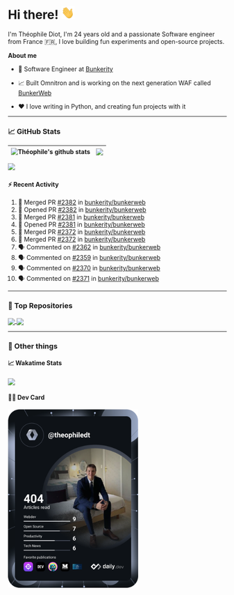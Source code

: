# Hi there! <img src="./wave.gif" width="30px" height="30px" />

I'm Théophile Diot, I'm 24 years old and a passionate Software engineer from France 🇫🇷, I love building fun experiments and open-source projects.

**About me**

- 💼 Software Engineer at [Bunkerity](https://www.bunkerity.com/)

- 📈 Built Omnitron and is working on the next generation WAF called [BunkerWeb](https://www.bunkerweb.io)

- ❤️ I love writing in Python, and creating fun projects with it

---

### 📈 GitHub Stats

| <img align="center" src="https://github-readme-stats.vercel.app/api?username=TheophileDiot&show_icons=true&include_all_commits=true&theme=algolia&hide_border=true&rank_icon=github" alt="Théophile's github stats" /> | <img align="center" src="https://github-readme-stats.vercel.app/api/top-langs/?username=TheophileDiot&layout=compact&theme=algolia&hide_border=true" /> |
| ---------------------------------------------------------------------------------------------------------------------------------------------------------------------------------------------------------------------- | ------------------------------------------------------------------------------------------------------------------------------------------------------- |

![](https://github-readme-activity-graph.vercel.app/graph?username=TheophileDiot&theme=tokyo-night)

#### :zap: Recent Activity

<!--START_SECTION:activity-->
1. 🎉 Merged PR [#2382](https://github.com/bunkerity/bunkerweb/pull/2382) in [bunkerity/bunkerweb](https://github.com/bunkerity/bunkerweb)
2. 💪 Opened PR [#2382](https://github.com/bunkerity/bunkerweb/pull/2382) in [bunkerity/bunkerweb](https://github.com/bunkerity/bunkerweb)
3. 🎉 Merged PR [#2381](https://github.com/bunkerity/bunkerweb/pull/2381) in [bunkerity/bunkerweb](https://github.com/bunkerity/bunkerweb)
4. 💪 Opened PR [#2381](https://github.com/bunkerity/bunkerweb/pull/2381) in [bunkerity/bunkerweb](https://github.com/bunkerity/bunkerweb)
5. 🎉 Merged PR [#2372](https://github.com/bunkerity/bunkerweb/pull/2372) in [bunkerity/bunkerweb](https://github.com/bunkerity/bunkerweb)
6. 🎉 Merged PR [#2372](https://github.com/bunkerity/bunkerweb/pull/2372) in [bunkerity/bunkerweb](https://github.com/bunkerity/bunkerweb)
7. 🗣 Commented on [#2362](https://github.com/bunkerity/bunkerweb/issues/2362#issuecomment-2959690372) in [bunkerity/bunkerweb](https://github.com/bunkerity/bunkerweb)
8. 🗣 Commented on [#2359](https://github.com/bunkerity/bunkerweb/issues/2359#issuecomment-2959653022) in [bunkerity/bunkerweb](https://github.com/bunkerity/bunkerweb)
9. 🗣 Commented on [#2370](https://github.com/bunkerity/bunkerweb/pull/2370#issuecomment-2959631104) in [bunkerity/bunkerweb](https://github.com/bunkerity/bunkerweb)
10. 🗣 Commented on [#2371](https://github.com/bunkerity/bunkerweb/issues/2371#issuecomment-2959640657) in [bunkerity/bunkerweb](https://github.com/bunkerity/bunkerweb)
<!--END_SECTION:activity-->

---

### 🔧 Top Repositories

<a href="https://github.com/bunkerity/bunkerweb">
  <img align="center" src="https://github-readme-stats.vercel.app/api/pin/?username=Bunkerity&repo=bunkerweb&theme=algolia" />
</a>
<a href="https://github.com/TheophileDiot/Omnitron">
  <img align="center" src="https://github-readme-stats.vercel.app/api/pin/?username=TheophileDiot&repo=Omnitron&theme=algolia" />
</a>

---

### 🎉 Other things

#### 📈 Wakatime Stats

<a href="https://wakatime.com/@theophile_bunkerity">
  <img align="center" src="https://github-readme-stats.vercel.app/api/wakatime?username=3aa5ce41-c253-43d9-8441-a721e446a45f&layout=compact&theme=algolia" />
</a>

#### 👨‍💻 Dev Card

<a href="https://app.daily.dev/TheophileDt">
  <img src="./devcard.svg" width="300" alt="Théophile Diot's Dev Card"/>
</a>

